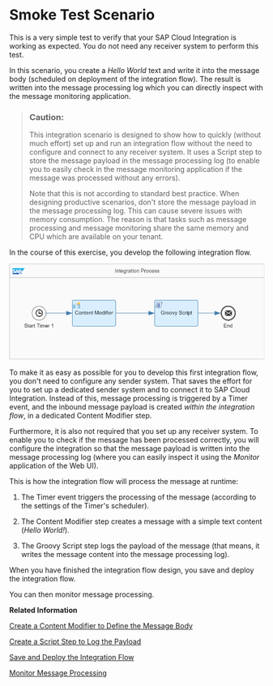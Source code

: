 <!-- loio8c83fcf4a72241af9f05e26b3f866aa5 -->

# Smoke Test Scenario

This is a very simple test to verify that your SAP Cloud Integration is working as expected. You do not need any receiver system to perform this test.

In this scenario, you create a *Hello World* text and write it into the message body \(scheduled on deployment of the integration flow\). The result is written into the message processing log which you can directly inspect with the message monitoring application.

> ### Caution:  
> This integration scenario is designed to show how to quickly \(without much effort\) set up and run an integration flow without the need to configure and connect to any receiver system. It uses a Script step to store the message payload in the message processing log \(to enable you to easily check in the message monitoring application if the message was processed without any errors\).
> 
> Note that this is not according to standard best practice. When designing productive scenarios, don't store the message payload in the message processing log. This can cause severe issues with memory consumption. The reason is that tasks such as message processing and message monitoring share the same memory and CPU which are available on your tenant.

In the course of this exercise, you develop the following integration flow.

![](images/Getting_Started_SMoke_Test_Flow_Complete_4bde94a.png)

To make it as easy as possible for you to develop this first integration flow, you don't need to configure any sender system. That saves the effort for you to set up a dedicated sender system and to connect it to SAP Cloud Integration. Instead of this, message processing is triggered by a Timer event, and the inbound message payload is created *within the integration flow*, in a dedicated Content Modifier step.

Furthermore, it is also not required that you set up any receiver system. To enable you to check if the message has been processed correctly, you will configure the integration so that the message payload is written into the message processing log \(where you can easily inspect it using the *Monitor* application of the Web UI\).

This is how the integration flow will process the message at runtime:

1.  The Timer event triggers the processing of the message \(according to the settings of the Timer's scheduler\).

2.  The Content Modifier step creates a message with a simple text content \(*Hello World!*\).

3.  The Groovy Script step logs the payload of the message \(that means, it writes the message content into the message processing log\).


When you have finished the integration flow design, you save and deploy the integration flow.

You can then monitor message processing.

**Related Information**  


 <?sap-ot O2O class="- topic/link " href="dc464296532f4d5aa7e49fc21e016b79.xml" text="" desc="" xtrc="link:1" xtrf="file:/home/builder/src/dita-all/cvv1690968981196/loio3268cb35959d4b368fb49de861bfe8a1_en-US/src/content/localization/en-us/8c83fcf4a72241af9f05e26b3f866aa5.xml" ?> 

[Create a Content Modifier to Define the Message Body](create-a-content-modifier-to-define-the-message-body-766db40.md "Add a Content Modifier step to create the message body.")

[Create a Script Step to Log the Payload](create-a-script-step-to-log-the-payload-a0cd219.md "Add a Script step to log the message payload.")

[Save and Deploy the Integration Flow](save-and-deploy-the-integration-flow-33a5123.md "Save and deploy the integration flow on the tenant to process it.")

[Monitor Message Processing](monitor-message-processing-8f3851d.md "Run the integration flow and check the result of message processing.")

